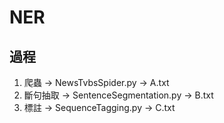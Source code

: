 # NER
## 過程
1. 爬蟲 -> NewsTvbsSpider.py -> A.txt
2. 斷句抽取 -> SentenceSegmentation.py -> B.txt
3. 標註 -> SequenceTagging.py -> C.txt


